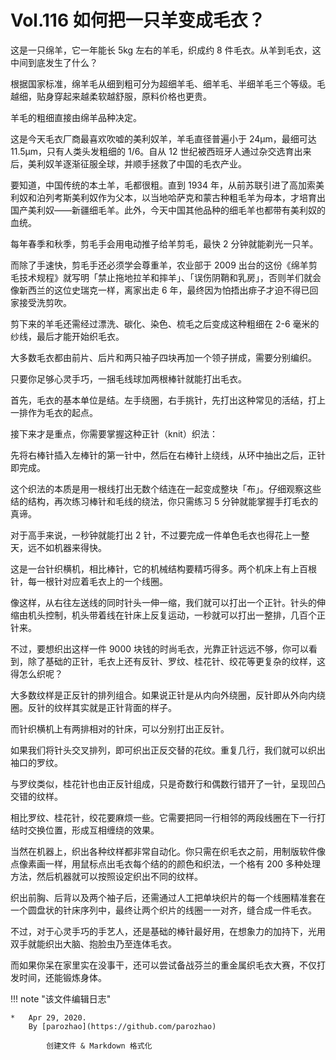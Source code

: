 # Vol.116 如何把一只羊变成毛衣？

这是一只绵羊，它一年能长 5kg 左右的羊毛，织成约 8 件毛衣。从羊到毛衣，这中间到底发生了什么？

根据国家标准，绵羊毛从细到粗可分为超细羊毛、细羊毛、半细羊毛三个等级。毛越细，贴身穿起来越柔软越舒服，原料价格也更贵。

羊毛的粗细直接由绵羊品种决定。

这是今天毛衣厂商最喜欢吹嘘的美利奴羊，羊毛直径普遍小于 24μm，最细可达 11.5μm，只有人类头发粗细的 1/6。自从 12 世纪被西班牙人通过杂交选育出来后，美利奴羊逐渐征服全球，并顺手拯救了中国的毛衣产业。

要知道，中国传统的本土羊，毛都很粗。直到 1934 年，从前苏联引进了高加索美利奴和泊列考斯美利奴作为父本，以当地哈萨克和蒙古种粗毛羊为母本，才培育出国产美利奴——新疆细毛羊。此外，今天中国其他品种的细毛羊也都带有美利奴的血统。

每年春季和秋季，剪毛手会用电动推子给羊剪毛，最快 2 分钟就能剃光一只羊。

而除了手速快，剪毛手还必须学会尊重羊，农业部于 2009 出台的这份《绵羊剪毛技术规程》就写明「禁止拖地拉羊和摔羊」、「误伤阴鞘和乳房」，否则羊们就会像新西兰的这位史瑞克一样，离家出走 6 年，最终因为怕捂出痱子才迫不得已回家接受洗剪吹。

剪下来的羊毛还需经过漂洗、碳化、染色、梳毛之后变成这种粗细在 2-6 毫米的纱线，最后才能开始织毛衣。

大多数毛衣都由前片、后片和两只袖子四块再加一个领子拼成，需要分别编织。

只要你足够心灵手巧，一捆毛线球加两根棒针就能打出毛衣。

首先，毛衣的基本单位是结。左手绕圈，右手挑针，先打出这种常见的活结，打上一排作为毛衣的起点。

接下来才是重点，你需要掌握这种正针（knit）织法：

先将右棒针插入左棒针的第一针中，然后在右棒针上绕线，从环中抽出之后，正针即完成。

这个织法的本质是用一根线打出无数个结连在一起变成整块「布」。仔细观察这些结的结构，再次练习棒针和毛线的绕法，你只需练习 5 分钟就能掌握手打毛衣的真谛。

对于高手来说，一秒钟就能打出 2 针，不过要完成一件单色毛衣也得花上一整天，远不如机器来得快。

这是一台针织横机，相比棒针，它的机械结构要精巧得多。两个机床上有上百根针，每一根针对应着毛衣上的一个线圈。

像这样，从右往左送线的同时针头一伸一缩，我们就可以打出一个正针。针头的伸缩由机头控制，机头带着线在针床上反复运动，一秒就可以打出一整排，几百个正针来。

不过，要想织出这样一件 9000 块钱的时尚毛衣，光靠正针远远不够，你可以看到，除了基础的正针，毛衣上还有反针、罗纹、桂花针、绞花等更复杂的纹样，这得怎么织呢？

大多数纹样是正反针的排列组合。如果说正针是从内向外绕圈，反针即从外向内绕圈。反针的纹样其实就是正针背面的样子。

而针织横机上有两排相对的针床，可以分别打出正反针。

如果我们将针头交叉排列，即可织出正反交替的花纹。重复几行，我们就可以织出袖口的罗纹。

与罗纹类似，桂花针也由正反针组成，只是奇数行和偶数行错开了一针，呈现凹凸交错的纹样。

相比罗纹、桂花针，绞花要麻烦一些。它需要把同一行相邻的两段线圈在下一行打结时交换位置，形成互相缠绕的效果。

当然在机器上，织出各种纹样都非常自动化。你只需在织毛衣之前，用制版软件像点像素画一样，用鼠标点出毛衣每个结的的颜色和织法，一个格有 200 多种处理方法，然后机器就可以按照设定织出不同的纹样。

织出前胸、后背以及两个袖子后，还需通过人工把单块织片的每一个线圈精准套在一个圆盘状的针床序列中，最终让两个织片的线圈一一对齐，缝合成一件毛衣。

不过，对于心灵手巧的手艺人，还是基础的棒针最好用，在想象力的加持下，光用双手就能织出大脑、抱脸虫乃至连体毛衣。

而如果你呆在家里实在没事干，还可以尝试备战芬兰的重金属织毛衣大赛，不仅打发时间，还能锻炼身体。

!!! note "该文件编辑日志"

	* 	Apr 29, 2020.
		By [parozhao](https://github.com/parozhao)
	
			创建文件 & Markdown 格式化
